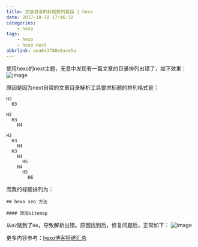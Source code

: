 ```yaml
---
title: 文章目录的标题排列错误 | hexo
date: 2017-10-18 17:46:32
categories:
    - hexo
tags:
    - hexo
    - hexo next
abbrlink: aea643f88e8ace5a
---
```


使用hexo的next主题，无意中发现有一篇文章的目录排列出错了，如下效果：
![image](http://qiniu.wangjinle.com/20171018174529.png)


原因是因为next自带的文章目录解析工具要求标题的排列格式是：
```
H2
  H3

H2
  H3
    H4

H2
  H3
    H4
  H3
    H4
      H5
    H4
      H5
        H6
```

而我的标题排列为：
```
## hexo seo 方法

#### 添加sitemap
```

从`H2`跳到了`H4`，导致解析出错。原因找到后，修复问题后，正常如下：
![image](http://qiniu.wangjinle.com/20171018174603.png)


更多内容参考：[hexo博客搭建汇总](http://blog.wangjinle.com/posts/cc468aea3c750228.html)
